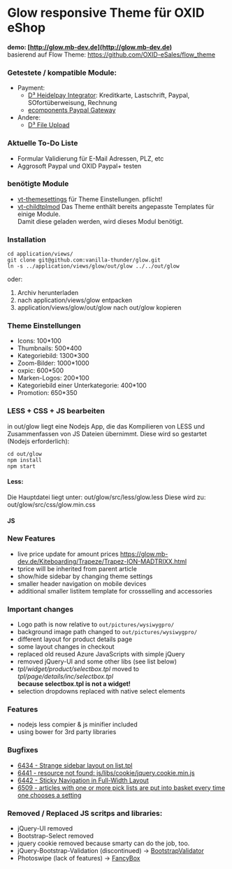 # Glow responsive Theme für OXID eShop
**demo: [http://glow.mb-dev.de](http://glow.mb-dev.de)**  
basierend auf Flow Theme: https://github.com/OXID-eSales/flow_theme

### Getestete / kompatible Module:
- Payment:
    * [D³ Heidelpay Integrator](https://www.oxidmodule.com/OXID-eShop/Module/Heidelpay-Integrator-fuer-Oxid-PE.html): Kreditkarte, Lastschrift, Paypal, SOfortüberweisung, Rechnung
    * [ecomponents Paypal Gateway](https://www.ecomponents.de/module/paypal-gateway-inkl-express-und-paypal-plus/)
- Andere:
    * [D³ File Upload](https://www.oxidmodule.com/OXID-eShop/Module/File-Upload-fuer-Oxid-PE.html)

### Aktuelle To-Do Liste
* Formular Validierung für E-Mail Adressen, PLZ, etc
* Aggrosoft Paypal und OXID Paypal+ testen

### benötigte Module
* [vt-themesettings](https://github.com/vanilla-thunder/themesettings) für Theme Einstellungen. pflicht!
* [vt-childtplmod](https://github.com/vanilla-thunder/childtplmod) Das Theme enthält bereits angepasste Templates für einige Module.  
Damit diese geladen werden, wird dieses Modul benötigt.

### Installation
    cd application/views/
    git clone git@github.com:vanilla-thunder/glow.git
    ln -s ../application/views/glow/out/glow ../../out/glow
oder:
 1. Archiv herunterladen
 2. nach application/views/glow entpacken
 3. application/views/glow/out/glow nach out/glow kopieren

### Theme Einstellungen
- Icons: 100*100
- Thumbnails: 500*400
- Kategoriebild: 1300*300
- Zoom-Bilder: 1000*1000
- oxpic: 600*500
- Marken-Logos: 200*100
- Kategoriebild einer Unterkategorie: 400*100
- Promotion: 650*350

### LESS + CSS + JS bearbeiten
in out/glow liegt eine Nodejs App, die das Kompilieren von LESS und Zusammenfassen von JS Dateien übernimmt.
Diese wird so gestartet (Nodejs erforderlich):
```Shell
cd out/glow
npm install
npm start
``` 
#### Less:
Die Hauptdatei liegt unter: out/glow/src/less/glow.less
Diese wird zu:  out/glow/src/css/glow.min.css

#### JS

### New Features 
* live price update for amount prices https://glow.mb-dev.de/Kiteboarding/Trapeze/Trapez-ION-MADTRIXX.html
* tprice will be inherited from parent article
* show/hide sidebar by changing theme settings
* smaller header navigation on mobile devices
* additional smaller listitem template for crossselling and accessories


### Important changes
* Logo path is now relative to ``out/pictures/wysiwygpro/``
* background image path changed to ``out/pictures/wysiwygpro/``
* different layout for product details page
* some layout changes in checkout 
* replaced old reused Azure JavaScripts with simple jQuery
* removed jQuery-UI and some other libs (see list below)
* *tpl/widget/product/selectbox.tpl* moved to *tpl/page/details/inc/selectbox.tpl*  
   **because selectbox.tpl is not a widget!**
* selection dropdowns replaced with native select elements

### Features
* nodejs less compier & js minifier included
* using bower for 3rd party libraries

### Bugfixes
* [6434 - Strange sidebar layout on list.tpl](https://bugs.oxid-esales.com/view.php?id=6434)
* [6441 - resource not found: js/libs/cookie/jquery.cookie.min.js](https://bugs.oxid-esales.com/view.php?id=6441)
* [6442 - Sticky Navigation in Full-Width Layout](https://bugs.oxid-esales.com/view.php?id=6442)
* [6509 - articles with one or more pick lists are put into basket every time one chooses a setting](https://bugs.oxid-esales.com/view.php?id=6509)


### Removed / Replaced JS scritps and libraries:
* jQuery-UI removed
* Bootstrap-Select removed
* jquery cookie removed because smarty can do the job, too.
* jQuery-Bootstrap-Validation (discontinued) -> [BootstrapValidator](https://github.com/nghuuphuoc/bootstrapvalidator/)
* Photoswipe (lack of features) -> [FancyBox](http://fancyapps.com/fancybox/)


